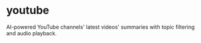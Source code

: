 # youtube
AI-powered YouTube channels' latest videos' summaries with topic filtering and audio playback.

